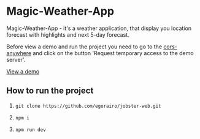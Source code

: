 # Magic-Weather-App

Magic-Weather-App - it's a weather application, that display you location forecast with highlights and next 5-day forecast.

Before view a demo and run the project you need to go to the [cors-anywhere](https://cors-anywhere.herokuapp.com/corsdemo) and click on the button 'Request temporary access to the demo server'.

[View a demo](https://magic-weather-app.netlify.app/)

## How to run the project

1. `git clone https://github.com/egorairo/jobster-web.git`

2. `npm i`

3. `npm run dev`
